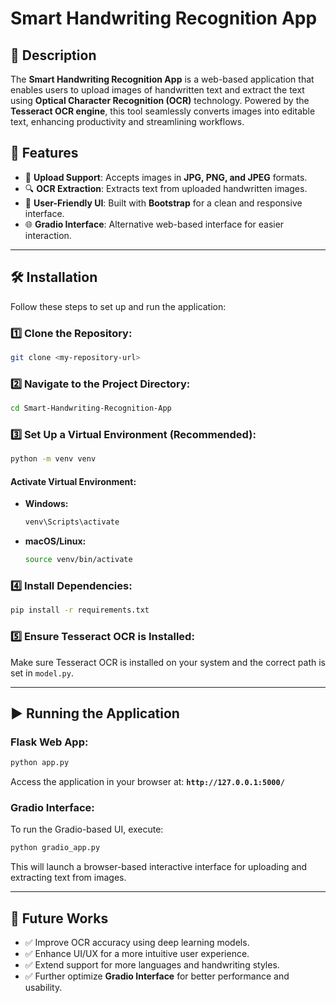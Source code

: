 # Smart Handwriting Recognition App

## 📌 Description

The **Smart Handwriting Recognition App** is a web-based application that enables users to upload images of handwritten text and extract the text using **Optical Character Recognition (OCR)** technology. Powered by the **Tesseract OCR engine**, this tool seamlessly converts images into editable text, enhancing productivity and streamlining workflows.

## 🚀 Features

- 📂 **Upload Support**: Accepts images in **JPG, PNG, and JPEG** formats.
- 🔍 **OCR Extraction**: Extracts text from uploaded handwritten images.
- 🎨 **User-Friendly UI**: Built with **Bootstrap** for a clean and responsive interface.
- 🌐 **Gradio Interface**: Alternative web-based interface for easier interaction.

---

## 🛠️ Installation

Follow these steps to set up and run the application:

### 1️⃣ Clone the Repository:

```bash
git clone <my-repository-url>
```

### 2️⃣ Navigate to the Project Directory:

```bash
cd Smart-Handwriting-Recognition-App
```

### 3️⃣ Set Up a Virtual Environment (Recommended):

```bash
python -m venv venv
```

#### Activate Virtual Environment:

- **Windows:**
  ```bash
  venv\Scripts\activate
  ```
- **macOS/Linux:**
  ```bash
  source venv/bin/activate
  ```

### 4️⃣ Install Dependencies:

```bash
pip install -r requirements.txt
```

### 5️⃣ Ensure **Tesseract OCR** is Installed:

Make sure Tesseract OCR is installed on your system and the correct path is set in `model.py`.

---

## ▶️ Running the Application

### Flask Web App:

```bash
python app.py
```

Access the application in your browser at: **`http://127.0.0.1:5000/`**

### Gradio Interface:

To run the Gradio-based UI, execute:

```bash
python gradio_app.py
```

This will launch a browser-based interactive interface for uploading and extracting text from images.

---

## 🔮 Future Works

- ✅ Improve OCR accuracy using deep learning models.
- ✅ Enhance UI/UX for a more intuitive user experience.
- ✅ Extend support for more languages and handwriting styles.
- ✅ Further optimize **Gradio Interface** for better performance and usability.





